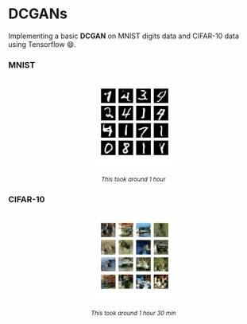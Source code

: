 # DCGANs

Implementing a basic **DCGAN** on MNIST digits data and CIFAR-10 data using Tensorflow :smile:.

### MNIST

<div align="center">
    <p><img src="images/Generating_Digits.gif" width=35%></p>
    <small><i>This took around 1 hour</i></small>
</div>

### CIFAR-10

<div align="center">
    <p><img src="images/Generating_Images.gif" width=35%></p>
    <small><i>This took around 1 hour 30 min</i></small>
</div>
